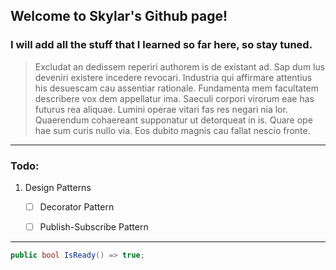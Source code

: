 ## Welcome to Skylar's Github page!

### I will add all the stuff that I learned so far here, so stay tuned.

> Excludat an dedissem reperiri authorem is de existant ad. Sap dum lus deveniri existere incedere revocari. Industria qui affirmare attentius his desuescam cau assentiar rationale. Fundamenta mem facultatem describere vox dem appellatur ima. Saeculi corpori virorum eae has futurus rea aliquae. Lumini operae vitari fas res negari nia lor. Quaerendum cohaereant supponatur ut detorqueat in is. Quare ope hae sum curis nullo via. Eos dubito magnis cau fallat nescio fronte. 
  
  
***

### Todo:
1. Design Patterns
    - [ ] Decorator Pattern
    - [ ] Publish-Subscribe Pattern

  
***

```c#
public bool IsReady() => true;
```
